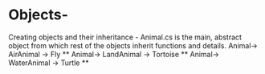# Objects-
 Creating objects and their inheritance - Animal.cs is the main, abstract object from which rest of the objects inherit functions and details.
 Animal-> AirAnimal -> Fly **
 Animal-> LandAnimal -> Tortoise **
 Animal-> WaterAnimal -> Turtle **
